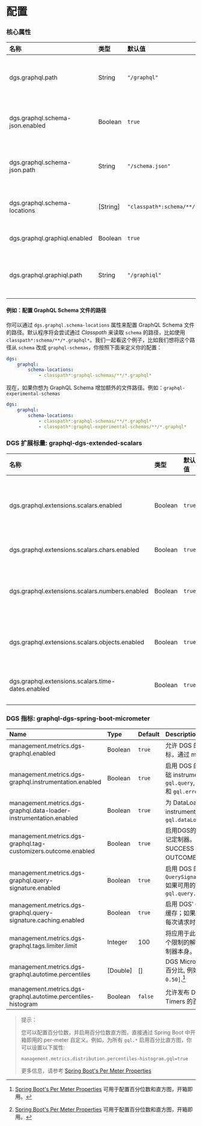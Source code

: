 # 配置

### 核心属性

| 名称                            | 类型     | 默认值                              | 描述                              |
| :------------------------------ | :------- | :---------------------------------- | :-------------------------------- |
| dgs.graphql.path                | String   | `"/graphql"`                        | 到将服务GraphQL请求的端点的路径。 |
| dgs.graphql.schema-json.enabled | Boolean  | `true`                              | 启用 schema-json endpoint 功能.   |
| dgs.graphql.schema-json.path    | String   | `"/schema.json"`                    | 不带斜杠的schema-json端点的路径。 |
| dgs.graphql.schema-locations    | [String] | `"classpath*:schema/**/*.graphql*"` | GraphQL schema 文件的位置。       |
| dgs.graphql.graphiql.enabled    | Boolean  | `true`                              | 启用 GraphiQL 功能.               |
| dgs.graphql.graphiql.path       | String   | `"/graphiql"`                       | 不带斜杠的GraphiQL端点的路径。    |



#### 例如：配置 GraphQL Schema 文件的路径

你可以通过 `dgs.graphql.schema-locations` 属性来配置 GraphQL Schema 文件的路径。默认程序将会尝试通过 _Classpath_ 来读取 `schema` 的路径，比如使用 `classpath*:schema/**/*.graphql*`。我们一起看这个例子，比如我们想将这个路径从 `schema` 改成 `graphql-schemas`，你按照下面来定义你的配置：

```yaml
dgs:
    graphql:
        schema-locations:
            - classpath*:graphql-schemas/**/*.graphql*
```

现在，如果你想为 GraphQL Schema 增加额外的文件路径。例如：`graphql-experimental-schemas`

```yaml
dgs:
    graphql:
        schema-locations:
            - classpath*:graphql-schemas/**/*.graphql*
            - classpath*:graphql-experimental-schemas/**/*.graphql*
```



### DGS 扩展标量: graphql-dgs-extended-scalars

| 名称                                              | 类型    | 默认值 | 描述                                                         |
| :------------------------------------------------ | :------ | :----- | :----------------------------------------------------------- |
| dgs.graphql.extensions.scalars.enabled            | Boolean | `true` | 注册了用于DGS框架的 graphql-java-extended-scalars 中的标量扩展。 |
| dgs.graphql.extensions.scalars.chars.enabled      | Boolean | `true` | 将注册 GraphQLChar 扩展。                                    |
| dgs.graphql.extensions.scalars.numbers.enabled    | Boolean | `true` | 将注册所有数字标量扩展，如 PositiveInt、NegativeInt 等。     |
| dgs.graphql.extensions.scalars.objects.enabled    | Boolean | `true` | 将注册 Object、Json、Url 和区域设置标量扩展。                |
| dgs.graphql.extensions.scalars.time-dates.enabled | Boolean | `true` | 将注册 DateTime、Date和 Time 标量扩展。                      |



### DGS 指标: graphql-dgs-spring-boot-micrometer

| Name                                                         | Type     | Default | Description                                                  |
| :----------------------------------------------------------- | :------- | :------ | :----------------------------------------------------------- |
| management.metrics.dgs-graphql.enabled                       | Boolean  | `true`  | 允许 DGS 的 GraphQL指标，通过 micrometer。                   |
| management.metrics.dgs-graphql.instrumentation.enabled       | Boolean  | `true`  | 启用 DGS 的 GraphQL's 基础  instrumentation; 输出 `gql.query`, `gql.resolver`, 和 `gql.error` . |
| management.metrics.dgs-graphql.data-loader-instrumentation.enabled | Boolean  | `true`  | 为 DataLoader 启用 DGS' instrumentation; 输出 `gql.dataLoader` . |
| management.metrics.dgs-graphql.tag-customizers.outcome.enabled | Boolean  | `true`  | 启用DGS的GraphQL结果标记定制器。这将会添加一个 SUCCESS 或 ERROR 的 OUTCOME tag 输出 gql. |
| management.metrics.dgs-graphql.query-signature.enabled       | Boolean  | `true`  | 启用 DGS 的 `QuerySignatureRepository`; 如果可用的指标将被标记为 `gql.query.sig.hash`. |
| management.metrics.dgs-graphql.query-signature.caching.enabled | Boolean  | `true`  | 启用 DGS' `QuerySignature` 缓存；如果设置为false，则每次请求时都会计算签名。 |
| management.metrics.dgs-graphql.tags.limiter.limit            | Integer  | 100     | 将应用于此标记的限制。这个限制的解释取决于基数限制器本身。   |
| management.metrics.dgs-graphql.autotime.percentiles          | [Double] | []      | DGS Micrometer Timers 百分比, 例如. `[0.95, 0.99, 0.50]`.[^1] |
| management.metrics.dgs-graphql.autotime.percentiles-histogram | Boolean  | `false` | 允许发布 DGS Micrometer Timers 的百分比直方图. [^1]          |



> 提示：
>
> 您可以配置百分位数，并启用百分位数直方图，直接通过 Spring Boot 中开箱即用的 per-meter 自定义。例如，为所有 `gql.*` 启用百分比直方图，你可以设置以下属性:
>
> ```properties
> management.metrics.distribution.percentiles-histogram.gql=true
> ```
>
> 更多信息，请参考 [Spring Boot's Per Meter Properties](https://docs.spring.io/spring-boot/docs/current/reference/htmlsingle/#actuator.metrics.customizing.per-meter-properties)



[^1]: [Spring Boot's Per Meter Properties](https://docs.spring.io/spring-boot/docs/current/reference/htmlsingle/#actuator.metrics.customizing.per-meter-properties) 可用于配置百分位数和直方图，开箱即用。

